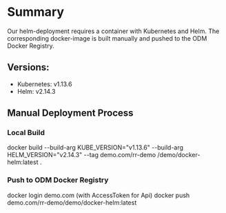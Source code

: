 # Summary

Our helm-deployment requires a container with Kubernetes and Helm. The corresponding docker-image is built manually and pushed to the ODM Docker Registry.

## Versions:
- Kubernetes: v1.13.6
- Helm: v2.14.3

## Manual Deployment Process
 
### Local Build
docker build --build-arg KUBE_VERSION="v1.13.6" --build-arg HELM_VERSION="v2.14.3" --tag demo.com/rr-demo
/demo/docker-helm:latest .

### Push to ODM Docker Registry
docker login demo.com (with AccessToken for Api)
docker push demo.com/rr-demo/demo/docker-helm:latest
